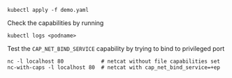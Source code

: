 
```
kubectl apply -f demo.yaml
```

Check the capabilities by running

```
kubectl logs <podname>
```

Test the `CAP_NET_BIND_SERVICE` capability by trying to bind to privileged port

```
nc -l localhost 80            # netcat without file capabilities set
nc-with-caps -l localhost 80  # netcat with cap_net_bind_service=+ep
```



